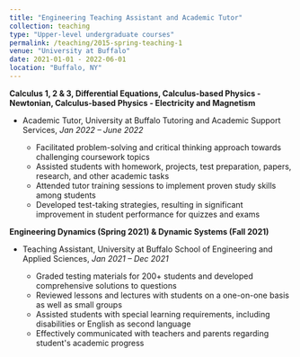 ```yaml
---
title: "Engineering Teaching Assistant and Academic Tutor"
collection: teaching
type: "Upper-level undergraduate courses"
permalink: /teaching/2015-spring-teaching-1
venue: "University at Buffalo"
date: 2021-01-01 - 2022-06-01
location: "Buffalo, NY"
---
```


**Calculus 1, 2 & 3, Differential Equations, Calculus-based Physics - Newtonian, Calculus-based Physics - Electricity and Magnetism**
* Academic Tutor, University at Buffalo Tutoring and Academic Support Services, *Jan 2022 – June 2022*

  * Facilitated problem-solving and critical thinking approach towards challenging coursework topics
  * Assisted students with homework, projects, test preparation, papers, research, and other academic tasks
  * Attended tutor training sessions to implement proven study skills among students
  * Developed test-taking strategies, resulting in significant improvement in student performance for quizzes and exams

**Engineering Dynamics (Spring 2021) & Dynamic Systems (Fall 2021)** 
* Teaching Assistant, University at Buffalo School of Engineering and Applied Sciences, *Jan 2021 – Dec 2021*

  * Graded testing materials for 200+ students and developed comprehensive solutions to questions
  * Reviewed lessons and lectures with students on a one-on-one basis as well as small groups
  * Assisted students with special learning requirements, including disabilities or English as second language
  * Effectively communicated with teachers and parents regarding student's academic progress
